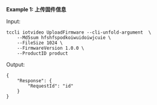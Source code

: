 **Example 1: 上传固件信息**



Input: 

```
tccli iotvideo UploadFirmware --cli-unfold-argument  \
    --Md5sum hfshfspodkoiwuidoiwjcuie \
    --FileSize 1024 \
    --FirmwareVersion 1.0.0 \
    --ProductID product
```

Output: 
```
{
    "Response": {
        "RequestId": "id"
    }
}
```

